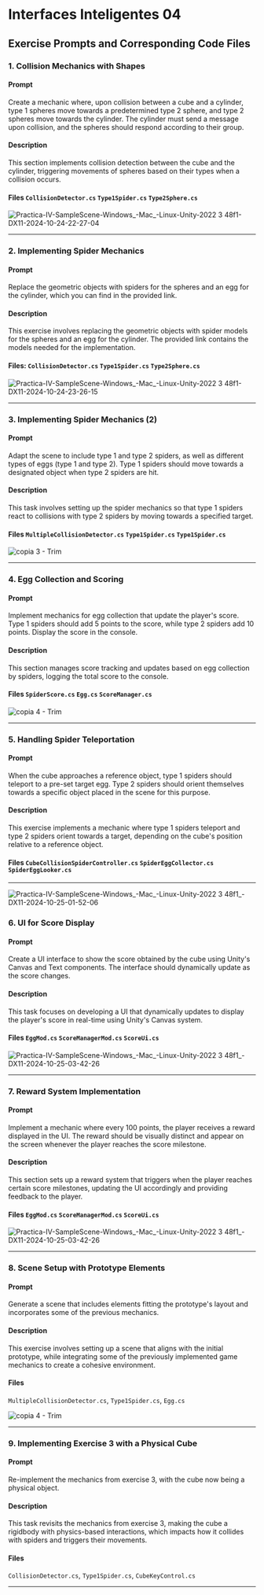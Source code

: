 # Interfaces Inteligentes 04

## Exercise Prompts and Corresponding Code Files

### 1. Collision Mechanics with Shapes

#### Prompt
Create a mechanic where, upon collision between a cube and a cylinder, type 1 spheres move towards a predetermined type 2 sphere, and type 2 spheres move towards the cylinder. The cylinder must send a message upon collision, and the spheres should respond according to their group.

#### Description
This section implements collision detection between the cube and the cylinder, triggering movements of spheres based on their types when a collision occurs.

#### Files `CollisionDetector.cs` `Type1Spider.cs` `Type2Sphere.cs`
![Practica-IV-SampleScene-Windows_-Mac_-Linux-Unity-2022 3 48f1-_DX11_-2024-10-24-22-27-04](https://github.com/user-attachments/assets/df5e289a-6de6-4adb-b8fb-8d251dc8390c)

---

### 2. Implementing Spider Mechanics

#### Prompt
Replace the geometric objects with spiders for the spheres and an egg for the cylinder, which you can find in the provided link.

#### Description
This exercise involves replacing the geometric objects with spider models for the spheres and an egg for the cylinder. The provided link contains the models needed for the implementation.

#### Files: `CollisionDetector.cs` `Type1Spider.cs` `Type2Sphere.cs`
![Practica-IV-SampleScene-Windows_-Mac_-Linux-Unity-2022 3 48f1-_DX11_-2024-10-24-23-26-15](https://github.com/user-attachments/assets/71869617-5a92-48de-9eda-5c4dad4d7fec)

---

### 3. Implementing Spider Mechanics (2)

#### Prompt
Adapt the scene to include type 1 and type 2 spiders, as well as different types of eggs (type 1 and type 2). Type 1 spiders should move towards a designated object when type 2 spiders are hit.

#### Description
This task involves setting up the spider mechanics so that type 1 spiders react to collisions with type 2 spiders by moving towards a specified target.

#### Files `MultipleCollisionDetector.cs` `Type1Spider.cs` `Type1Spider.cs`
![copia 3 - Trim](https://github.com/user-attachments/assets/a27bfdf3-5c97-4dae-b6cb-22e1fc9e6bc4)

---

### 4. Egg Collection and Scoring

#### Prompt
Implement mechanics for egg collection that update the player's score. Type 1 spiders should add 5 points to the score, while type 2 spiders add 10 points. Display the score in the console.

#### Description
This section manages score tracking and updates based on egg collection by spiders, logging the total score to the console.

#### Files `SpiderScore.cs` `Egg.cs` `ScoreManager.cs`
![copia 4 - Trim](https://github.com/user-attachments/assets/2335714b-fb88-4459-ba59-df2fdeee653f)

---

### 5. Handling Spider Teleportation

#### Prompt
When the cube approaches a reference object, type 1 spiders should teleport to a pre-set target egg. Type 2 spiders should orient themselves towards a specific object placed in the scene for this purpose.

#### Description
This exercise implements a mechanic where type 1 spiders teleport and type 2 spiders orient towards a target, depending on the cube's position relative to a reference object.

#### Files `CubeCollisionSpiderController.cs` `SpiderEggCollector.cs` `SpiderEggLooker.cs`
---
![Practica-IV-SampleScene-Windows_-Mac_-Linux-Unity-2022 3 48f1_-_DX11_-2024-10-25-01-52-06](https://github.com/user-attachments/assets/323a1eb6-9979-4326-9f22-4f669319882a)


### 6. UI for Score Display

#### Prompt
Create a UI interface to show the score obtained by the cube using Unity's Canvas and Text components. The interface should dynamically update as the score changes.

#### Description
This task focuses on developing a UI that dynamically updates to display the player's score in real-time using Unity's Canvas system.

#### Files `EggMod.cs` `ScoreManagerMod.cs` `ScoreUi.cs`

![Practica-IV-SampleScene-Windows_-Mac_-Linux-Unity-2022 3 48f1_-_DX11_-2024-10-25-03-42-26](https://github.com/user-attachments/assets/f613f9d9-52e3-459c-83a8-a2d5af011769)

---

### 7. Reward System Implementation

#### Prompt
Implement a mechanic where every 100 points, the player receives a reward displayed in the UI. The reward should be visually distinct and appear on the screen whenever the player reaches the score milestone.

#### Description
This section sets up a reward system that triggers when the player reaches certain score milestones, updating the UI accordingly and providing feedback to the player.

#### Files `EggMod.cs` `ScoreManagerMod.cs` `ScoreUi.cs` 

![Practica-IV-SampleScene-Windows_-Mac_-Linux-Unity-2022 3 48f1_-_DX11_-2024-10-25-03-42-26](https://github.com/user-attachments/assets/c56e5206-eaf4-4a19-9178-1b9f9a3120d2)

---

### 8. Scene Setup with Prototype Elements

#### Prompt
Generate a scene that includes elements fitting the prototype's layout and incorporates some of the previous mechanics.

#### Description
This exercise involves setting up a scene that aligns with the initial prototype, while integrating some of the previously implemented game mechanics to create a cohesive environment.

#### Files
`MultipleCollisionDetector.cs`, `Type1Spider.cs`, `Egg.cs`

![copia 4 - Trim](https://github.com/user-attachments/assets/36e87e2e-14dd-447f-aafc-0870135d8ef9)

---

### 9. Implementing Exercise 3 with a Physical Cube

#### Prompt
Re-implement the mechanics from exercise 3, with the cube now being a physical object.

#### Description
This task revisits the mechanics from exercise 3, making the cube a rigidbody with physics-based interactions, which impacts how it collides with spiders and triggers their movements.

#### Files
`CollisionDetector.cs`, `Type1Spider.cs`, `CubeKeyControl.cs`

---
